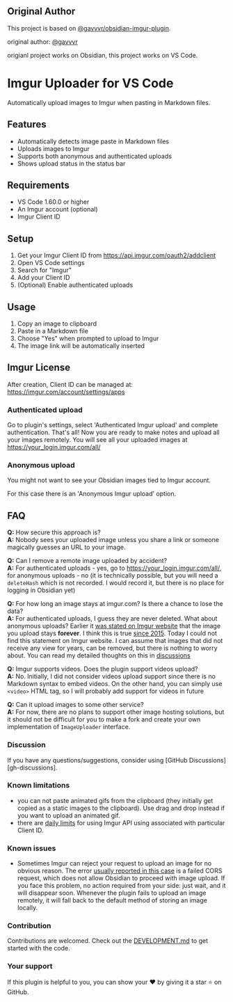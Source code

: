## Original Author

This project is based on [@gavvvr/obsidian-imgur-plugin](https://github.com/gavvvr/obsidian-imgur-plugin).

original author: [@gavvvr](https://github.com/gavvvr)

origianl project works on Obsidian, this project works on VS Code.

# Imgur Uploader for VS Code

Automatically upload images to Imgur when pasting in Markdown files.

## Features

- Automatically detects image paste in Markdown files
- Uploads images to Imgur
- Supports both anonymous and authenticated uploads
- Shows upload status in the status bar

## Requirements

- VS Code 1.60.0 or higher
- An Imgur account (optional)
- Imgur Client ID

## Setup

1. Get your Imgur Client ID from https://api.imgur.com/oauth2/addclient
2. Open VS Code settings
3. Search for "Imgur"
4. Add your Client ID
5. (Optional) Enable authenticated uploads

## Usage

1. Copy an image to clipboard
2. Paste in a Markdown file
3. Choose "Yes" when prompted to upload to Imgur
4. The image link will be automatically inserted

## Imgur License

After creation, Client ID can be managed at: <https://imgur.com/account/settings/apps>

[^1]: You will only need to configure Client ID in Imgur plugin settings, secret is not required.

### Authenticated upload

Go to plugin's settings, select 'Authenticated Imgur upload' and complete authentication.
That's all! Now you are ready to make notes and upload all your images remotely.
You will see all your uploaded images at <https://your_login.imgur.com/all/>

### Anonymous upload

You might not want to see your Obsidian images tied to Imgur account.

For this case there is an 'Anonymous Imgur upload' option.

## FAQ

**Q:** How secure this approach is?  
**A:** Nobody sees your uploaded image unless you share a link or someone magically guesses an URL to your image.

**Q:** Can I remove a remote image uploaded by accident?  
**A:** For authenticated uploads - yes, go to <https://your_login.imgur.com/all/>,
for anonymous uploads - no
(it is technically possible, but you will need a `deleteHash` which is not recorded. I would record it, but there is no place for logging in Obsidian yet)

**Q:** For how long an image stays at imgur.com? Is there a chance to lose the data?  
**A:** For authenticated uploads, I guess they are never deleted. What about anonymous uploads?
Earlier it [was stated on Imgur website][early-imgur-guarantees] that the image you upload stays **forever**.
I think this is true [since 2015][imgur-pro-free]. Today I could not find this statement on Imgur website.
I can assume that images that did not receive any view for years, can be removed, but there is nothing to worry about.
You can read my detailed thoughts on this in [discussions][ttl-discussion]

[imgur-pro-free]: https://blog.imgur.com/2015/02/09/imgur-pro-for-everyone/
[early-imgur-guarantees]: https://webapps.stackexchange.com/questions/75993/how-long-does-imgur-store-uploaded-images/75994#75994
[ttl-discussion]: https://github.com/gavvvr/obsidian-imgur-plugin/discussions/4#discussioncomment-590286

**Q:** Imgur supports videos. Does the plugin support videos upload?  
**A:** No. Initially, I did not consider videos upload support since there is no Markdown syntax to embed videos.
On the other hand, you can simply use `<video>` HTML tag, so I will probably add support for videos in future

**Q:** Can it upload images to some other service?  
**A:** For now, there are no plans to support other image hosting solutions,
but it should not be difficult for you to make a fork and create your own implementation of `ImageUploader` interface.

### Discussion

If you have any questions/suggestions, consider using [GitHub Discussions][gh-discussions].

### Known limitations

- you can not paste animated gifs from the clipboard (they initially get copied as a static images to the clipboard).
  Use drag and drop instead if you want to upload an animated gif.
- there are [daily limits](https://apidocs.imgur.com/#rate-limits) for using Imgur API using associated with particular Client ID.

### Known issues

- Sometimes Imgur can reject your request to upload an image for no obvious reason.
  The error [usually reported in this case][known-cors-problem-issue] is a failed CORS request,
  which does not allow Obsidian to proceed with image upload. If you face this problem, no action required from your side:
  just wait, and it will disappear soon. Whenever the plugin fails to upload an image remotely,
  it will fall back to the default method of storing an image locally.

[known-cors-problem-issue]: https://github.com/gavvvr/obsidian-imgur-plugin/issues/8

### Contribution

Contributions are welcomed.
Check out the [DEVELOPMENT.md](DEVELOPMENT.md) to get started with the code.

### Your support

If this plugin is helpful to you, you can show your ❤️ by giving it a star ⭐️ on GitHub.
